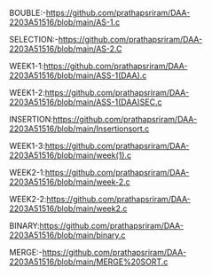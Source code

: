 BOUBLE:-https://github.com/prathapsriram/DAA-2203A51516/blob/main/AS-1.c

SELECTION:-https://github.com/prathapsriram/DAA-2203A51516/blob/main/AS-2.C

WEEK1-1:https://github.com/prathapsriram/DAA-2203A51516/blob/main/ASS-1(DAA).c

WEEK1-2:https://github.com/prathapsriram/DAA-2203A51516/blob/main/ASS-1(DAA)SEC.c

INSERTION:https://github.com/prathapsriram/DAA-2203A51516/blob/main/Insertionsort.c

WEEK1-3:https://github.com/prathapsriram/DAA-2203A51516/blob/main/week(1).c

WEEK2-1:https://github.com/prathapsriram/DAA-2203A51516/blob/main/week-2.c

WEEK2-2:https://github.com/prathapsriram/DAA-2203A51516/blob/main/week2.c

BINARY:https://github.com/prathapsriram/DAA-2203A51516/blob/main/binary.c

MERGE:-https://github.com/prathapsriram/DAA-2203A51516/blob/main/MERGE%20SORT.c
